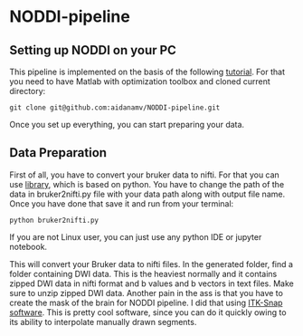 # NODDI-pipeline
## Setting up NODDI on your PC
This pipeline is implemented on the basis of the following [tutorial](http://mig.cs.ucl.ac.uk/index.php?n=Tutorial.NODDImatlab).
For that you need to have Matlab with optimization toolbox and cloned current directory:

`git clone git@github.com:aidanamv/NODDI-pipeline.git` 

Once you set up everything, you can start preparing your data. 

## Data Preparation
First of all, you have to convert your bruker data to nifti. For that you can use [library](https://github.com/SebastianoF/bruker2nifti), which is based on python. You have to change the path of the data in bruker2nifti.py file with your data path along with output file name. Once you have done that save it and run from your terminal:

`python bruker2nifti.py` 

If you are not Linux user, you can just use any python IDE or jupyter notebook.

This will convert your Bruker data to nifti files. In the generated folder, find a folder containing DWI data. This is the heaviest normally and it contains zipped DWI data in nifti format and b values and b vectors in text files. Make sure to unzip zipped DWI data. Another pain in the ass is that you have to create the mask of the brain for NODDI pipeline. I did that using [ITK-Snap software](http://www.itksnap.org/pmwiki/pmwiki.php). This is pretty cool software, since you can do it quickly owing to its ability to interpolate manually drawn segments.   

